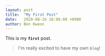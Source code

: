 ```yaml
---
layout: post
title:  "My First Post"
date:   2020-08-16 16:06:00 +0900
author: Ben Kweon
---
```

This is my **`first`** post.

> I'm really excited to have my own `blog`!